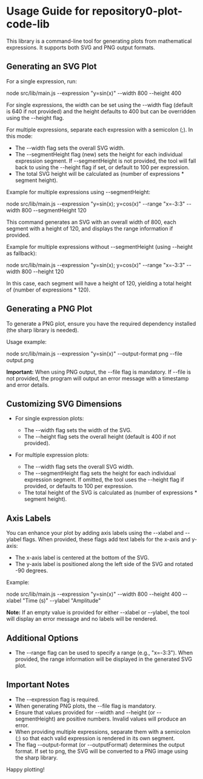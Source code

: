# Usage Guide for repository0-plot-code-lib

This library is a command-line tool for generating plots from mathematical expressions. It supports both SVG and PNG output formats.

## Generating an SVG Plot

For a single expression, run:

  node src/lib/main.js --expression "y=sin(x)" --width 800 --height 400

For single expressions, the width can be set using the --width flag (default is 640 if not provided) and the height defaults to 400 but can be overridden using the --height flag.

For multiple expressions, separate each expression with a semicolon (;). In this mode:

- The --width flag sets the overall SVG width.
- The --segmentHeight flag (new) sets the height for each individual expression segment. If --segmentHeight is not provided, the tool will fall back to using the --height flag if set, or default to 100 per expression.
- The total SVG height will be calculated as (number of expressions * segment height).

Example for multiple expressions using --segmentHeight:

  node src/lib/main.js --expression "y=sin(x); y=cos(x)" --range "x=-3:3" --width 800 --segmentHeight 120

This command generates an SVG with an overall width of 800, each segment with a height of 120, and displays the range information if provided.

Example for multiple expressions without --segmentHeight (using --height as fallback):

  node src/lib/main.js --expression "y=sin(x); y=cos(x)" --range "x=-3:3" --width 800 --height 120

In this case, each segment will have a height of 120, yielding a total height of (number of expressions * 120).

## Generating a PNG Plot

To generate a PNG plot, ensure you have the required dependency installed (the sharp library is needed).

Usage example:

  node src/lib/main.js --expression "y=sin(x)" --output-format png --file output.png

**Important:** When using PNG output, the --file flag is mandatory. If --file is not provided, the program will output an error message with a timestamp and error details.

## Customizing SVG Dimensions

- For single expression plots:
  - The --width flag sets the width of the SVG.
  - The --height flag sets the overall height (default is 400 if not provided).

- For multiple expression plots:
  - The --width flag sets the overall SVG width.
  - The --segmentHeight flag sets the height for each individual expression segment. If omitted, the tool uses the --height flag if provided, or defaults to 100 per expression.
  - The total height of the SVG is calculated as (number of expressions * segment height).

## Axis Labels

You can enhance your plot by adding axis labels using the --xlabel and --ylabel flags. When provided, these flags add text labels for the x-axis and y-axis:

- The x-axis label is centered at the bottom of the SVG.
- The y-axis label is positioned along the left side of the SVG and rotated -90 degrees.

Example:

  node src/lib/main.js --expression "y=sin(x)" --width 800 --height 400 --xlabel "Time (s)" --ylabel "Amplitude"

**Note:** If an empty value is provided for either --xlabel or --ylabel, the tool will display an error message and no labels will be rendered.

## Additional Options

- The --range flag can be used to specify a range (e.g., "x=-3:3"). When provided, the range information will be displayed in the generated SVG plot.

## Important Notes

- The --expression flag is required.
- When generating PNG plots, the --file flag is mandatory.
- Ensure that values provided for --width and --height (or --segmentHeight) are positive numbers. Invalid values will produce an error.
- When providing multiple expressions, separate them with a semicolon (;) so that each valid expression is rendered in its own segment.
- The flag --output-format (or --outputFormat) determines the output format. If set to png, the SVG will be converted to a PNG image using the sharp library.

Happy plotting!
